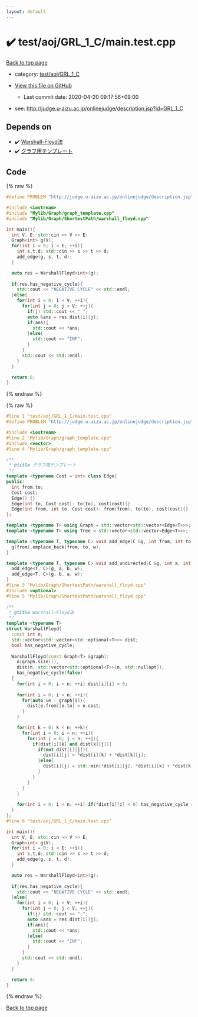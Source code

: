 ```yaml
---
layout: default
---
```


<!-- mathjax config similar to math.stackexchange -->
<script type="text/javascript" async
  src="https://cdnjs.cloudflare.com/ajax/libs/mathjax/2.7.5/MathJax.js?config=TeX-MML-AM_CHTML">
</script>
<script type="text/x-mathjax-config">
  MathJax.Hub.Config({
    TeX: { equationNumbers: { autoNumber: "AMS" }},
    tex2jax: {
      inlineMath: [ ['$','$'] ],
      processEscapes: true
    },
    "HTML-CSS": { matchFontHeight: false },
    displayAlign: "left",
    displayIndent: "2em"
  });
</script>

<script type="text/javascript" src="https://cdnjs.cloudflare.com/ajax/libs/jquery/3.4.1/jquery.min.js"></script>
<script src="https://cdn.jsdelivr.net/npm/jquery-balloon-js@1.1.2/jquery.balloon.min.js" integrity="sha256-ZEYs9VrgAeNuPvs15E39OsyOJaIkXEEt10fzxJ20+2I=" crossorigin="anonymous"></script>
<script type="text/javascript" src="../../../../assets/js/copy-button.js"></script>
<link rel="stylesheet" href="../../../../assets/css/copy-button.css" />


# :heavy_check_mark: test/aoj/GRL_1_C/main.test.cpp

<a href="../../../../index.html">Back to top page</a>

* category: <a href="../../../../index.html#52520cdd925fa3dd96b0b332cb95e6a5">test/aoj/GRL_1_C</a>
* <a href="{{ site.github.repository_url }}/blob/master/test/aoj/GRL_1_C/main.test.cpp">View this file on GitHub</a>
    - Last commit date: 2020-04-20 09:17:56+09:00


* see: <a href="http://judge.u-aizu.ac.jp/onlinejudge/description.jsp?id=GRL_1_C">http://judge.u-aizu.ac.jp/onlinejudge/description.jsp?id=GRL_1_C</a>


## Depends on

* :heavy_check_mark: <a href="../../../../library/Mylib/Graph/ShortestPath/warshall_floyd.cpp.html">Warshall-Floyd法</a>
* :heavy_check_mark: <a href="../../../../library/Mylib/Graph/graph_template.cpp.html">グラフ用テンプレート</a>


## Code

<a id="unbundled"></a>
{% raw %}
```cpp
#define PROBLEM "http://judge.u-aizu.ac.jp/onlinejudge/description.jsp?id=GRL_1_C"

#include <iostream>
#include "Mylib/Graph/graph_template.cpp"
#include "Mylib/Graph/ShortestPath/warshall_floyd.cpp"

int main(){
  int V, E; std::cin >> V >> E;
  Graph<int> g(V);
  for(int i = 0; i < E; ++i){
    int s,t,d; std::cin >> s >> t >> d;
    add_edge(g, s, t, d);
  }

  auto res = WarshallFloyd<int>(g);
  
  if(res.has_negative_cycle){
    std::cout << "NEGATIVE CYCLE" << std::endl;
  }else{
    for(int i = 0; i < V; ++i){
      for(int j = 0; j < V; ++j){
        if(j) std::cout << " ";
        auto &ans = res.dist[i][j];
        if(ans){
          std::cout << *ans;
        }else{
          std::cout << "INF";
        }
      }
      std::cout << std::endl;
    }
  }

  return 0;
}

```
{% endraw %}

<a id="bundled"></a>
{% raw %}
```cpp
#line 1 "test/aoj/GRL_1_C/main.test.cpp"
#define PROBLEM "http://judge.u-aizu.ac.jp/onlinejudge/description.jsp?id=GRL_1_C"

#include <iostream>
#line 2 "Mylib/Graph/graph_template.cpp"
#include <vector>
#line 4 "Mylib/Graph/graph_template.cpp"

/**
 * @title グラフ用テンプレート
 */
template <typename Cost = int> class Edge{
public:
  int from,to;
  Cost cost;
  Edge() {}
  Edge(int to, Cost cost): to(to), cost(cost){}
  Edge(int from, int to, Cost cost): from(from), to(to), cost(cost){}
};

template <typename T> using Graph = std::vector<std::vector<Edge<T>>>;
template <typename T> using Tree = std::vector<std::vector<Edge<T>>>;

template <typename T, typename C> void add_edge(C &g, int from, int to, T w = 1){
  g[from].emplace_back(from, to, w);
}

template <typename T, typename C> void add_undirected(C &g, int a, int b, T w = 1){
  add_edge<T, C>(g, a, b, w);
  add_edge<T, C>(g, b, a, w);
}
#line 3 "Mylib/Graph/ShortestPath/warshall_floyd.cpp"
#include <optional>
#line 5 "Mylib/Graph/ShortestPath/warshall_floyd.cpp"

/**
 * @title Warshall-Floyd法
 */
template <typename T>
struct WarshallFloyd{
  const int n;
  std::vector<std::vector<std::optional<T>>> dist;
  bool has_negative_cycle;
  
  WarshallFloyd(const Graph<T> &graph):
    n(graph.size()),
    dist(n, std::vector<std::optional<T>>(n, std::nullopt)),
    has_negative_cycle(false)
  {
    for(int i = 0; i < n; ++i) dist[i][i] = 0;
    
    for(int i = 0; i < n; ++i){
      for(auto &e : graph[i]){
        dist[e.from][e.to] = e.cost;
      }
    }

    for(int k = 0; k < n; ++k){
      for(int i = 0; i < n; ++i){
        for(int j = 0; j < n; ++j){
          if(dist[i][k] and dist[k][j]){
            if(not dist[i][j]){
              dist[i][j] = *dist[i][k] + *dist[k][j];
            }else{
              dist[i][j] = std::min(*dist[i][j], *dist[i][k] + *dist[k][j]);
            }
          }
        }
      }
    }
    
    for(int i = 0; i < n; ++i) if(*dist[i][i] < 0) has_negative_cycle = true;
  }
};
#line 6 "test/aoj/GRL_1_C/main.test.cpp"

int main(){
  int V, E; std::cin >> V >> E;
  Graph<int> g(V);
  for(int i = 0; i < E; ++i){
    int s,t,d; std::cin >> s >> t >> d;
    add_edge(g, s, t, d);
  }

  auto res = WarshallFloyd<int>(g);
  
  if(res.has_negative_cycle){
    std::cout << "NEGATIVE CYCLE" << std::endl;
  }else{
    for(int i = 0; i < V; ++i){
      for(int j = 0; j < V; ++j){
        if(j) std::cout << " ";
        auto &ans = res.dist[i][j];
        if(ans){
          std::cout << *ans;
        }else{
          std::cout << "INF";
        }
      }
      std::cout << std::endl;
    }
  }

  return 0;
}

```
{% endraw %}

<a href="../../../../index.html">Back to top page</a>

